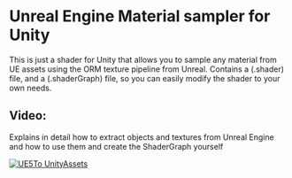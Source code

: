 # Unreal Engine Material sampler for Unity

This is just a shader for Unity that allows you to sample any material from UE assets using the ORM texture pipeline from Unreal.
Contains a (.shader) file, and a (.shaderGraph) file, so you can easily modify the shader to your own needs.

## Video: 
Explains in detail how to extract objects and textures from Unreal Engine and how to use them and create the ShaderGraph yourself

[![UE5To UnityAssets](https://github.com/user-attachments/assets/0ec34f2f-e381-4963-a249-729276378ec9)](https://youtu.be/4c4RydnNMCw?si=2hMYAZA9vkEFeZWb)
